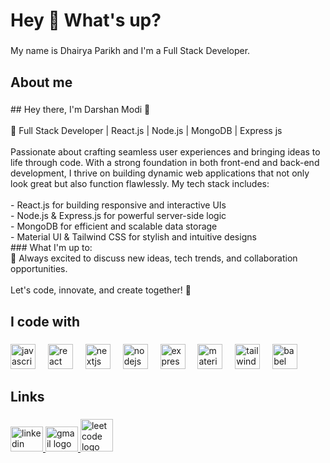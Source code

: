 <h1 align="left">Hey 👋 What's up?</h1>

###

<p align="left">My name is Dhairya Parikh and I'm a Full Stack Developer.</p>

###

<h2 align="left">About me</h2>

###

<p align="left">## Hey there, I'm Darshan Modi 👋<br><br>🚀 Full Stack Developer | React.js | Node.js | MongoDB | Express js <br><br>Passionate about crafting seamless user experiences and bringing ideas to life through code. With a strong foundation in both front-end and back-end development, I thrive on building dynamic web applications that not only look great but also function flawlessly. My tech stack includes:<br><br>- React.js for building responsive and interactive UIs<br>- Node.js & Express.js for powerful server-side logic<br>- MongoDB for efficient and scalable data storage<br>- Material UI & Tailwind CSS for stylish and intuitive designs<br>
### What I'm up to:<br>💬 Always excited to discuss new ideas, tech trends, and collaboration opportunities.<br><br>Let's code, innovate, and create together! 🎉</p>

###

<h2 align="left">I code with</h2>

###

<div align="left">
  <img src="https://cdn.jsdelivr.net/gh/devicons/devicon/icons/javascript/javascript-original.svg" height="40" alt="javascript logo"  />
  <img width="12" />
  <img src="https://cdn.jsdelivr.net/gh/devicons/devicon/icons/react/react-original.svg" height="40" alt="react logo"  />
  <img width="12" />
  <img src="https://www.google.com/url?sa=i&url=https%3A%2F%2Fauth0.com%2Fblog%2Fnext-js-practical-introduction-for-react-developers-part-2%2F&psig=AOvVaw1TyIC9jlvNvEpI_wzVh7st&ust=1704277585763000&source=images&cd=vfe&ved=0CBIQjRxqFwoTCIjFwvO-voMDFQAAAAAdAAAAABAE" height="40" alt="nextjs logo"  />
  <img width="12" />
  <img src="https://cdn.jsdelivr.net/gh/devicons/devicon/icons/nodejs/nodejs-original.svg" height="40" alt="nodejs logo"  />
  <img width="12" />
  <img src="https://cdn.jsdelivr.net/gh/devicons/devicon/icons/express/express-original.svg" height="40" alt="express logo"  />
  <img width="12" />
  <img src="https://cdn.jsdelivr.net/gh/devicons/devicon/icons/materialui/materialui-original.svg" height="40" alt="materialui logo"  />
  <img width="12" />
  <img src="https://cdn.jsdelivr.net/gh/devicons/devicon/icons/tailwindcss/tailwindcss-original-wordmark.svg" height="40" alt="tailwindcss logo"  />
  <img width="12" />
  <img src="https://cdn.jsdelivr.net/gh/devicons/devicon/icons/babel/babel-original.svg" height="40" alt="babel logo"  />
  <img width="12" />
</div>

###

<h2 align="left">Links</h2>

###

<div align="left">
  <a href="https://www.linkedin.com/in/darshan-modi-3a4564198/" target="_blank">
    <img src="https://raw.githubusercontent.com/maurodesouza/profile-readme-generator/master/src/assets/icons/social/linkedin/default.svg" width="52" height="40" alt="linkedin logo"  />
  </a>
  <a href="mailto:darshan.modi1310@gmail.com" target="_blank">
    <img src="https://raw.githubusercontent.com/maurodesouza/profile-readme-generator/master/src/assets/icons/social/gmail/default.svg" width="52" height="40" alt="gmail logo"  />
  </a>
  <a href="https://leetcode.com/darshan_modi13/" target="_blank">
    <img src="https://leetcode.com/_next/static/images/logo-dark-c96c407d175e36c81e236fcfdd682a0b.png" width="52" alt="leetcode logo"  />
    
  </a>
</div>

###
